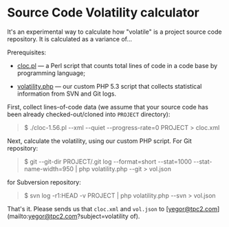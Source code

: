 Source Code Volatility calculator
======

It's an experimental way to calculate how "volatile" is a project
source code repository. It is calculated as a variance
of...

Prerequisites:

* [cloc.pl](http://sourceforge.net/projects/cloc/files/) &mdash;
  a Perl script that counts total lines of code in a code base by
  programming language;

* [volatility.php](https://github.com/yegor256/volatility/blob/master/volatility.php) &mdash;
  our custom PHP 5.3 script that collects statistical information from SVN and
  Git logs.

First, collect lines-of-code data (we assume that your source code
has been already checked-out/cloned into `PROJECT` directory):

> $ ./cloc-1.56.pl --xml --quiet --progress-rate=0 PROJECT > cloc.xml

Next, calculate the volatility, using our custom PHP script. For Git
repository:

> $ git --git-dir PROJECT/.git log --format=short --stat=1000 --stat-name-width=950 | php volatility.php --git > vol.json

for Subversion repository:

> $ svn log -r1:HEAD -v PROJECT | php volatility.php --svn > vol.json

That's it. Please sends us that `cloc.xml`
and `vol.json` to [yegor@tpc2.com](mailto:yegor@tpc2.com?subject=volatility of).
